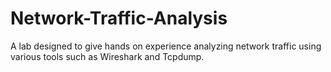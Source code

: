 # Network-Traffic-Analysis
A lab designed to give hands on experience analyzing network traffic using various tools such as Wireshark and Tcpdump. 

